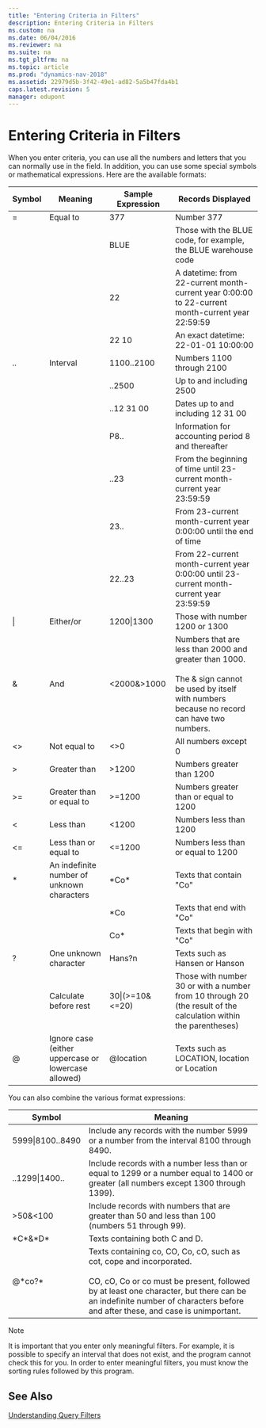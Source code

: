 ```yaml
---
title: "Entering Criteria in Filters"
description: Entering Criteria in Filters
ms.custom: na
ms.date: 06/04/2016
ms.reviewer: na
ms.suite: na
ms.tgt_pltfrm: na
ms.topic: article
ms.prod: "dynamics-nav-2018"
ms.assetid: 22979d5b-3f42-49e1-ad82-5a5b47fda4b1
caps.latest.revision: 5
manager: edupont
---
```

# Entering Criteria in Filters
When you enter criteria, you can use all the numbers and letters that you can normally use in the field. In addition, you can use some special symbols or mathematical expressions. Here are the available formats:  
  
 
  
|**Symbol**|**Meaning**|**Sample Expression**|**Records Displayed**|
|-|-|-|-|  
|=|Equal to|377|Number 377|  
|||BLUE|Those with the BLUE code, for example, the BLUE warehouse code|  
|||22|A datetime: from 22-current month-current year 0:00:00 to 22-current month-current year 22:59:59|  
|||22 10|An exact datetime: 22-01-01 10:00:00|  
|..|Interval|1100..2100|Numbers 1100 through 2100|  
|||..2500|Up to and including 2500|  
|||..12 31 00|Dates up to and including 12 31 00|  
|||P8..|Information for accounting period 8 and thereafter|  
|||..23|From the beginning of time until 23-current month-current year 23:59:59|  
|||23..|From 23-current month-current year 0:00:00 until the end of time|  
|||22..23|From 22-current month-current year 0:00:00 until 23-current month-current year 23:59:59|  
|&#124;|Either/or|1200&#124;1300|Those with number 1200 or 1300|  
|&|And|\<2000&>1000|Numbers that are less than 2000 and greater than 1000.<br /><br /> The & sign cannot be used by itself with numbers because no record can have two numbers.|  
|\<>|Not equal to|\<>0|All numbers except 0|  
|>|Greater than|>1200|Numbers greater than 1200|  
|>=|Greater than or equal to|>=1200|Numbers greater than or equal to 1200|  
|\<|Less than|\<1200|Numbers less than 1200|  
|\<=|Less than or equal to|\<=1200|Numbers less than or equal to 1200|  
|\*|An indefinite number of unknown characters|\*Co\*|Texts that contain "Co"|  
|||\*Co|Texts that end with "Co"|  
|||Co\*|Texts that begin with "Co"|  
|?|One unknown character|Hans?n|Texts such as Hansen or Hanson|  
||Calculate before rest|30&#124;\(>=10&\<=20\)|Those with number 30 or with a number from 10 through 20 \(the result of the calculation within the parentheses\)|  
|@|Ignore case \(either uppercase or lowercase allowed\)|@location|Texts such as LOCATION, location or Location|  
  
 You can also combine the various format expressions:  
  
|Symbol|Meaning|  
|-|-|  
|5999&#124;8100..8490|Include any records with the number 5999 or a number from the interval 8100 through 8490.|  
|..1299&#124;1400..|Include records with a number less than or equal to 1299 or a number equal to 1400 or greater \(all numbers except 1300 through 1399\).|  
|>50&\<100|Include records with numbers that are greater than 50 and less than 100 \(numbers 51 through 99\).|  
|\*C\*&\*D\*|Texts containing both C and D.|  
|@\*co?\*|Texts containing co, CO, Co, cO, such as cot, cope and incorporated.<br /><br /> CO, cO, Co or co must be present, followed by at least one character, but there can be an indefinite number of characters before and after these, and case is unimportant.|  
  
> [!NOTE]  
>  It is important that you enter only meaningful filters. For example, it is possible to specify an interval that does not exist, and the program cannot check this for you. In order to enter meaningful filters, you must know the sorting rules followed by this program.  
  
## See Also  
 [Understanding Query Filters](Understanding-Query-Filters.md)